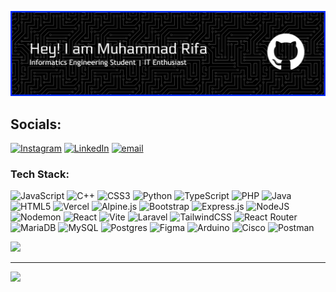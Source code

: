![Header](banner.png)

## Socials:

[![Instagram](https://img.shields.io/badge/Instagram-%23E4405F.svg?logo=Instagram&logoColor=white)](https://instagram.com/@ivaraz_) [![LinkedIn](https://img.shields.io/badge/LinkedIn-%230077B5.svg?logo=linkedin&logoColor=white)](https://linkedin.com/in/rifaaziz23) [![email](https://img.shields.io/badge/Email-D14836?logo=gmail&logoColor=white)](mailto:rifa.bestrong@gmail.com)

### Tech Stack:

![JavaScript](https://img.shields.io/badge/javascript-%23323330.svg?style=for-the-badge&logo=javascript&logoColor=%23F7DF1E) ![C++](https://img.shields.io/badge/c++-%2300599C.svg?style=for-the-badge&logo=c%2B%2B&logoColor=white) ![CSS3](https://img.shields.io/badge/css3-%231572B6.svg?style=for-the-badge&logo=css3&logoColor=white) ![Python](https://img.shields.io/badge/python-3670A0?style=for-the-badge&logo=python&logoColor=ffdd54) ![TypeScript](https://img.shields.io/badge/typescript-%23007ACC.svg?style=for-the-badge&logo=typescript&logoColor=white) ![PHP](https://img.shields.io/badge/php-%23777BB4.svg?style=for-the-badge&logo=php&logoColor=white) ![Java](https://img.shields.io/badge/java-%23ED8B00.svg?style=for-the-badge&logo=openjdk&logoColor=white) ![HTML5](https://img.shields.io/badge/html5-%23E34F26.svg?style=for-the-badge&logo=html5&logoColor=white) ![Vercel](https://img.shields.io/badge/vercel-%23000000.svg?style=for-the-badge&logo=vercel&logoColor=white) ![Alpine.js](https://img.shields.io/badge/alpinejs-white.svg?style=for-the-badge&logo=alpinedotjs&logoColor=%238BC0D0) ![Bootstrap](https://img.shields.io/badge/bootstrap-%238511FA.svg?style=for-the-badge&logo=bootstrap&logoColor=white) ![Express.js](https://img.shields.io/badge/express.js-%23404d59.svg?style=for-the-badge&logo=express&logoColor=%2361DAFB) ![NodeJS](https://img.shields.io/badge/node.js-6DA55F?style=for-the-badge&logo=node.js&logoColor=white) ![Nodemon](https://img.shields.io/badge/NODEMON-%23323330.svg?style=for-the-badge&logo=nodemon&logoColor=%BBDEAD) ![React](https://img.shields.io/badge/react-%2320232a.svg?style=for-the-badge&logo=react&logoColor=%2361DAFB) ![Vite](https://img.shields.io/badge/vite-%23646CFF.svg?style=for-the-badge&logo=vite&logoColor=white) ![Laravel](https://img.shields.io/badge/laravel-%23FF2D20.svg?style=for-the-badge&logo=laravel&logoColor=white) ![TailwindCSS](https://img.shields.io/badge/tailwindcss-%2338B2AC.svg?style=for-the-badge&logo=tailwind-css&logoColor=white) ![React Router](https://img.shields.io/badge/React_Router-CA4245?style=for-the-badge&logo=react-router&logoColor=white) ![MariaDB](https://img.shields.io/badge/MariaDB-003545?style=for-the-badge&logo=mariadb&logoColor=white) ![MySQL](https://img.shields.io/badge/mysql-4479A1.svg?style=for-the-badge&logo=mysql&logoColor=white) ![Postgres](https://img.shields.io/badge/postgres-%23316192.svg?style=for-the-badge&logo=postgresql&logoColor=white) ![Figma](https://img.shields.io/badge/figma-%23F24E1E.svg?style=for-the-badge&logo=figma&logoColor=white) ![Arduino](https://img.shields.io/badge/-Arduino-00979D?style=for-the-badge&logo=Arduino&logoColor=white) ![Cisco](https://img.shields.io/badge/cisco-%23049fd9.svg?style=for-the-badge&logo=cisco&logoColor=black) ![Postman](https://img.shields.io/badge/Postman-FF6C37?style=for-the-badge&logo=postman&logoColor=white)

![](https://quotes-github-readme.vercel.app/api?type=horizontal&theme=radical)

---

[![](https://visitcount.itsvg.in/api?id=ivaraz&icon=0&color=0)](https://visitcount.itsvg.in)
